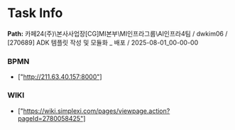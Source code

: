 # Task Info

**Path:** 카페24(주)\본사사업장\[CG]MI본부\MI인프라그룹\AI인프라4팀 / dwkim06 / [270689] ADK 템플릿 작성 및 모듈화 _ 배포 / 2025-08-01_00-00-00

### BPMN
- ["http://211.63.40.157:8000"]

### WIKI
- ["https://wiki.simplexi.com/pages/viewpage.action?pageId=2780058425"]


